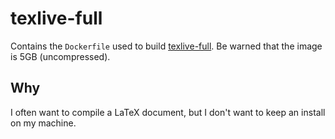 # texlive-full

Contains the `Dockerfile` used to build
[texlive-full](https://hub.docker.com/repository/docker/danielsalmon/texlive-full/general).
Be warned that the image is 5GB (uncompressed).

## Why

I often want to compile a LaTeX document, but I don't want to keep an install
on my machine.
